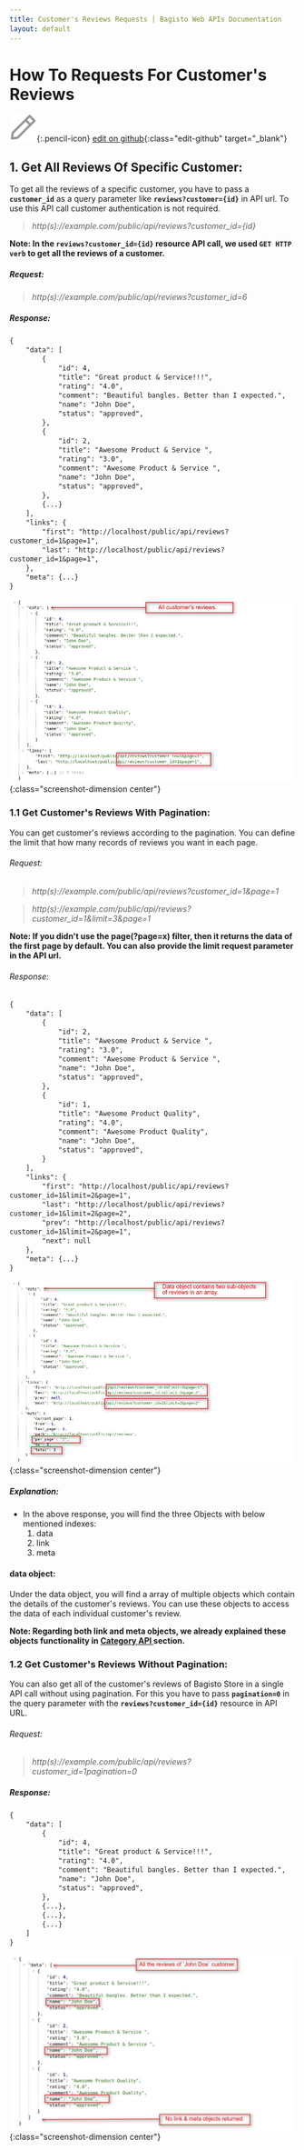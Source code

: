 ```yaml
---
title: Customer's Reviews Requests | Bagisto Web APIs Documentation
layout: default
---
```


# How To Requests For Customer's Reviews
![](assets/images/icons/Icon-Pencil-Large.svg){:.pencil-icon}
[edit on github](https://github.com/bagisto/bagisto-docs/blob/master/api_customer_review.md){:class="edit-github" target="_blank"}

## 1. Get All Reviews Of Specific Customer: <a id="get-reviews-of-customer"></a>
To get all the reviews of a specific customer, you have to pass a **`customer_id`** as a query parameter like **`reviews?customer={id}`** in API url. To use this API call customer authentication is not required.

> *http(s)://example.com/public/api/reviews?customer_id={id}*

**Note: In the `reviews?customer_id={id}` resource API call, we used `GET HTTP verb` to get all the reviews of a customer.**

##### Request:

> *http(s)://example.com/public/api/reviews?customer_id=6*

##### Response:
    {
        "data": [
            {
                "id": 4,
                "title": "Great product & Service!!!",
                "rating": "4.0",
                "comment": "Beautiful bangles. Better than I expected.",
                "name": "John Doe",
                "status": "approved",
            },
            {
                "id": 2,
                "title": "Awesome Product & Service ",
                "rating": "3.0",
                "comment": "Awesome Product & Service ",
                "name": "John Doe",
                "status": "approved",
            },
            {...}
        ],
        "links": {
            "first": "http://localhost/public/api/reviews?customer_id=1&page=1",
            "last": "http://localhost/public/api/reviews?customer_id=1&page=1",
        },
        "meta": {...}
    }

![bagisto_reviews_cust_id](assets/images/Bagisto_Api/bagisto_reviews_cust_id.jpg){:class="screenshot-dimension center"}


### 1.1 Get Customer's Reviews With Pagination: <a id="get-customer-reviews-pagination"></a>
You can get customer's reviews according to the pagination. You can define the limit that how many records of reviews you want in each page.

###### Request:

> *http(s)://example.com/public/api/reviews?customer_id=1&page=1*

> *http(s)://example.com/public/api/reviews?customer_id=1&limit=3&page=1*

**Note: If you didn't use the page(?page=x) filter, then it returns the data of the first page by default. You can also provide the limit request parameter in the API url.**

###### Response:
    {
        "data": [
            {
                "id": 2,
                "title": "Awesome Product & Service ",
                "rating": "3.0",
                "comment": "Awesome Product & Service ",
                "name": "John Doe",
                "status": "approved",
            },
            {
                "id": 1,
                "title": "Awesome Product Quality",
                "rating": "4.0",
                "comment": "Awesome Product Quality",
                "name": "John Doe",
                "status": "approved",
            }
        ],
        "links": {
            "first": "http://localhost/public/api/reviews?customer_id=1&limit=2&page=1",
            "last": "http://localhost/public/api/reviews?customer_id=1&limit=2&page=2",
            "prev": "http://localhost/public/api/reviews?customer_id=1&limit=2&page=1",
            "next": null
        },
        "meta": {...}
    }

![bagisto_reviews_cust_page](assets/images/Bagisto_Api/bagisto_reviews_cust_page.jpg){:class="screenshot-dimension center"}

##### Explanation:

* In the above response, you will find the three Objects with below mentioned indexes:
    1. data
    2. link
    3. meta

#### data object:

Under the data object, you will find a array of multiple objects which contain the details of the customer's reviews. You can use these objects to access the data of each individual customer's review.

**Note: Regarding both link and meta objects, we already explained these objects functionality in <a href="api_category.html#link-object" target="_blank" class="bagsito-link"> Category API </a> section.**


### 1.2 Get Customer's Reviews Without Pagination:
You can also get all of the customer's reviews of Bagisto Store in a single API call without using pagination. For this you have to pass **`pagination=0`** in the query parameter with the **`reviews?customer_id={id}`** resource in API URL.

###### Request:

> *http(s)://example.com/public/api/reviews?customer_id=1pagination=0*

##### Response:
    {
        "data": [
            {
                "id": 4,
                "title": "Great product & Service!!!",
                "rating": "4.0",
                "comment": "Beautiful bangles. Better than I expected.",
                "name": "John Doe",
                "status": "approved",
            },
            {...},
            {...},
            {...}
        ]
    }

![bagisto_reviews_cust_no_page](assets/images/Bagisto_Api/bagisto_reviews_cust_no_page.jpg){:class="screenshot-dimension center"}